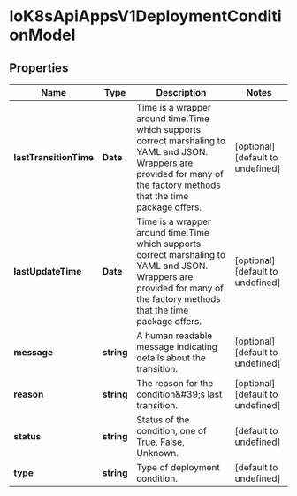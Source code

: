# IoK8sApiAppsV1DeploymentConditionModel

## Properties

Name | Type | Description | Notes
------------ | ------------- | ------------- | -------------
**lastTransitionTime** | **Date** | Time is a wrapper around time.Time which supports correct marshaling to YAML and JSON.  Wrappers are provided for many of the factory methods that the time package offers. | [optional] [default to undefined]
**lastUpdateTime** | **Date** | Time is a wrapper around time.Time which supports correct marshaling to YAML and JSON.  Wrappers are provided for many of the factory methods that the time package offers. | [optional] [default to undefined]
**message** | **string** | A human readable message indicating details about the transition. | [optional] [default to undefined]
**reason** | **string** | The reason for the condition\&#39;s last transition. | [optional] [default to undefined]
**status** | **string** | Status of the condition, one of True, False, Unknown. | [default to undefined]
**type** | **string** | Type of deployment condition. | [default to undefined]


